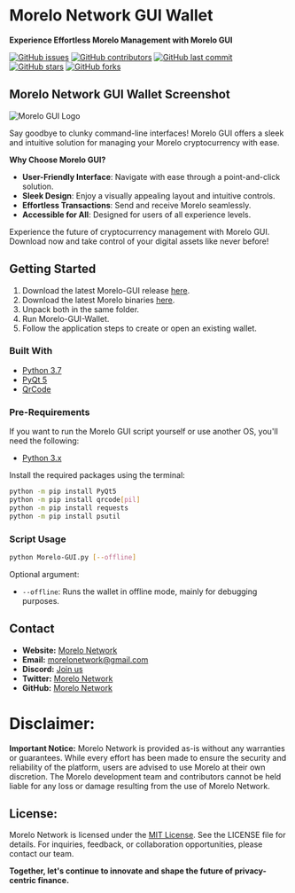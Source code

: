 # Morelo Network GUI Wallet

**Experience Effortless Morelo Management with Morelo GUI**

[![GitHub issues](https://img.shields.io/github/issues/MoreloNetwork/Morelo-GUI)](https://github.com/MoreloNetwork/Morelo-GUI/issues)
[![GitHub contributors](https://img.shields.io/github/contributors/MoreloNetwork/Morelo-GUI)](https://github.com/MoreloNetwork/Morelo-GUI/graphs/contributors)
[![GitHub last commit](https://img.shields.io/github/last-commit/MoreloNetwork/Morelo-GUI)](https://github.com/MoreloNetwork/Morelo-GUI/commits/master)
[![GitHub stars](https://img.shields.io/github/stars/MoreloNetwork/Morelo-GUI)](https://github.com/MoreloNetwork/Morelo-GUI/stargazers)
[![GitHub forks](https://img.shields.io/github/forks/MoreloNetwork/Morelo-GUI)](https://github.com/MoreloNetwork/Morelo-GUI/network)

## Morelo Network GUI Wallet Screenshot

![Morelo GUI Logo](https://i.imgur.com/Q1vbNcN.png)

Say goodbye to clunky command-line interfaces! Morelo GUI offers a sleek and intuitive solution for managing your Morelo cryptocurrency with ease.

**Why Choose Morelo GUI?**
- **User-Friendly Interface**: Navigate with ease through a point-and-click solution.
- **Sleek Design**: Enjoy a visually appealing layout and intuitive controls.
- **Effortless Transactions**: Send and receive Morelo seamlessly.
- **Accessible for All**: Designed for users of all experience levels.

Experience the future of cryptocurrency management with Morelo GUI. Download now and take control of your digital assets like never before!

## Getting Started

1. Download the latest Morelo-GUI release [here](https://github.com/MoreloNetwork/Morelo-GUI/releases).
2. Download the latest Morelo binaries [here](https://github.com/MoreloNetwork/morelo/releases).
3. Unpack both in the same folder.
4. Run Morelo-GUI-Wallet.
5. Follow the application steps to create or open an existing wallet.

### Built With
- [Python 3.7](https://www.python.org/downloads/)
- [PyQt 5](https://pypi.org/project/PyQt5/)
- [QrCode](https://pypi.org/project/qrcode/)

### Pre-Requirements

If you want to run the Morelo GUI script yourself or use another OS, you'll need the following:

- [Python 3.x](https://www.python.org/downloads/)

Install the required packages using the terminal:

```sh
python -m pip install PyQt5
python -m pip install qrcode[pil]
python -m pip install requests
python -m pip install psutil
```

### Script Usage

```sh
python Morelo-GUI.py [--offline]
```

Optional argument:
- `--offline`: Runs the wallet in offline mode, mainly for debugging purposes.

## Contact

- **Website:** [Morelo Network](https://morelonetwork.pl)
- **Email:** morelonetwork@gmail.com
- **Discord:** [Join us](https://discord.com/invite/36HR7KmYCa)
- **Twitter:** [Morelo Network](https://twitter.com/MoreloNetwork)
- **GitHub:** [Morelo Network](https://github.com/MoreloNetwork)

# Disclaimer:

**Important Notice:**
Morelo Network is provided as-is without any warranties or guarantees. While every effort has been made to ensure the security and reliability of the platform, users are advised to use Morelo at their own discretion. The Morelo development team and contributors cannot be held liable for any loss or damage resulting from the use of Morelo Network.

## License:

Morelo Network is licensed under the [MIT License](https://opensource.org/licenses/MIT). See the LICENSE file for details.
For inquiries, feedback, or collaboration opportunities, please contact our team.

**Together, let's continue to innovate and shape the future of privacy-centric finance.**
